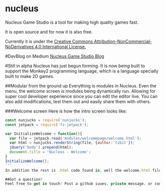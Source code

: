 # nucleus
Nucleus Game Studio is a tool for making high quality games fast.

It is open source and for now it is also free.

Currently it is under the [Creative Commons Attribution-NonCommercial-NoDerivatives 4.0 International License.]( http://creativecommons.org/licenses/by-nc-nd/4.0/)

#DevBlog on Medium
[Nucleus Game Studio Blog](https://medium.com/nucleus-game-studio-for-monkey2)

#Still in alpha
Nucleus has just begun forming. It is now being built to support the Monkey2 programming language, which is a language specially built to make 2D games.

##Modular from the ground up
Everything is modules in Nucleus. Even the menu, the welcome screen is modules being dynamically run. Allowing for super cool developer experience since you can edit the editor live. You can also add modifications, test them out and easily share them with others.

###Welcome screen
Here is how the intro screen looks like:
```javascript
const nunjucks = require('nunjucks');
const jetpack = require('fs-jetpack');

var InitializeWelcome = function(){
  var file = jetpack.read('modules/welcomepage/welcome.html');
  var html = nunjucks.renderString(file, {author:'tibit'});
  jQuery('body').prepend(html);
  document.title = 'Nucleus - Welcome';
}
InitializeWelcome();
´´´
In addition the rest is .html code found in, well the welcome.html file :)

##Got a question?
Feel free to get in touch! Post a github iuues, private message, or contact me on medium.
